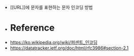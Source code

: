 - [[URL]]에 문자를 표현하는 문자 인코딩 방법
- # Reference
- https://ko.wikipedia.org/wiki/퍼센트_인코딩
- https://datatracker.ietf.org/doc/html/rfc3986#section-2.1